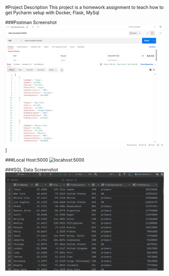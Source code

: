#Project Description
This project is a homework assignment to teach how to get Pycharm setup with Docker, Flask, MySql

###Postman Screenshot
![postman request output1](screenshots/img_2.png)]

###Local Host:5000
![locahost:5000](screenshots/img.png)

###SQL Data Screenshot
![pycharm data query](screenshots/img_1.png)
